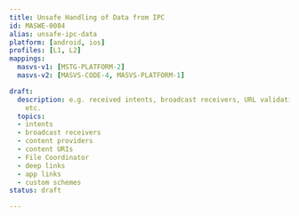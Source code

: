 ```yaml
---
title: Unsafe Handling of Data from IPC
id: MASWE-0084
alias: unsafe-ipc-data
platform: [android, ios]
profiles: [L1, L2]
mappings:
  masvs-v1: [MSTG-PLATFORM-2]
  masvs-v2: [MASVS-CODE-4, MASVS-PLATFORM-1]

draft:
  description: e.g. received intents, broadcast receivers, URL validation, URL schemes,
    etc.
  topics:
  - intents
  - broadcast receivers
  - content providers
  - content URIs
  - File Coordinator
  - deep links
  - app links
  - custom schemes
status: draft

---
```


